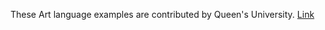 
These Art language examples are contributed by Queen's University. [Link](https://research.cs.queensu.ca/home/dingel/cisc844_F23/sampleModels/sampleModels.html)
